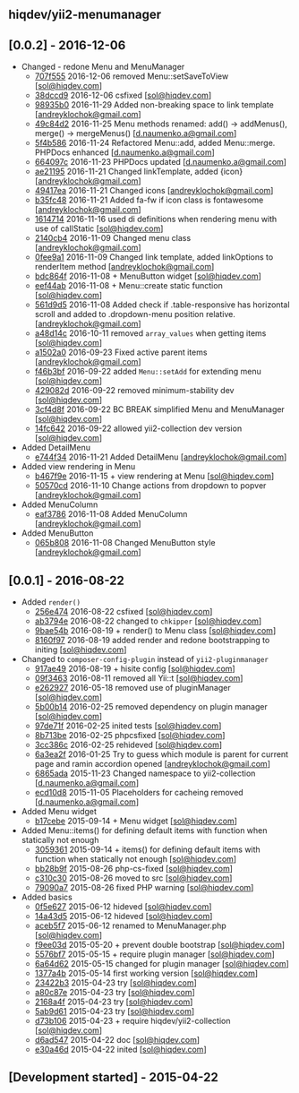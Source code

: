 hiqdev/yii2-menumanager
-----------------------

## [0.0.2] - 2016-12-06

- Changed - redone Menu and MenuManager
    - [707f555] 2016-12-06 removed Menu::setSaveToView [sol@hiqdev.com]
    - [38dccd9] 2016-12-06 csfixed [sol@hiqdev.com]
    - [98935b0] 2016-11-29 Added non-breaking space to link template [andreyklochok@gmail.com]
    - [49c84d2] 2016-11-25 Menu methods renamed: add() -> addMenus(), merge() -> mergeMenus() [d.naumenko.a@gmail.com]
    - [5f4b586] 2016-11-24 Refactored Menu::add, added Menu::merge. PHPDocs enhanced [d.naumenko.a@gmail.com]
    - [664097c] 2016-11-23 PHPDocs updated [d.naumenko.a@gmail.com]
    - [ae21195] 2016-11-21 Changed linkTemplate, added {icon} [andreyklochok@gmail.com]
    - [49417ea] 2016-11-21 Changed icons [andreyklochok@gmail.com]
    - [b35fc48] 2016-11-21 Added fa-fw if icon class is fontawesome [andreyklochok@gmail.com]
    - [1614714] 2016-11-16 used di definitions when rendering menu with use of callStatic [sol@hiqdev.com]
    - [2140cb4] 2016-11-09 Changed menu class [andreyklochok@gmail.com]
    - [0fee9a1] 2016-11-09 Changed link template, added linkOptions to renderItem method [andreyklochok@gmail.com]
    - [bdc864f] 2016-11-08 + MenuButton widget [sol@hiqdev.com]
    - [eef44ab] 2016-11-08 + Menu::create static function [sol@hiqdev.com]
    - [561d9d5] 2016-11-08 Added check if .table-responsive has horizontal scroll and added to .dropdown-menu position relative. [andreyklochok@gmail.com]
    - [a48d14c] 2016-10-11 removed `array_values` when getting items [sol@hiqdev.com]
    - [a1502a0] 2016-09-23 Fixed active parent items [andreyklochok@gmail.com]
    - [f46b3bf] 2016-09-22 added `Menu::setAdd` for extending menu [sol@hiqdev.com]
    - [429082d] 2016-09-22 removed minimum-stability dev [sol@hiqdev.com]
    - [3cf4d8f] 2016-09-22 BC BREAK simplified Menu and MenuManager [sol@hiqdev.com]
    - [14fc642] 2016-09-22 allowed yii2-collection dev version [sol@hiqdev.com]
- Added DetailMenu
    - [e744f34] 2016-11-21 Added DetailMenu [andreyklochok@gmail.com]
- Added view rendering in Menu
    - [b467f9e] 2016-11-15 + view rendering at Menu [sol@hiqdev.com]
    - [50570cd] 2016-11-10 Change actions from dropdown to popver [andreyklochok@gmail.com]
- Added MenuColumn
    - [eaf3786] 2016-11-08 Added MenuColumn [andreyklochok@gmail.com]
- Added MenuButton
    - [065b808] 2016-11-08 Changed MenuButton style [andreyklochok@gmail.com]

## [0.0.1] - 2016-08-22

- Added `render()`
    - [256e474] 2016-08-22 csfixed [sol@hiqdev.com]
    - [ab3794e] 2016-08-22 changed to `chkipper` [sol@hiqdev.com]
    - [9bae54b] 2016-08-19 + render() to Menu class [sol@hiqdev.com]
    - [8160f97] 2016-08-19 added render and redone bootstrapping to initing [sol@hiqdev.com]
- Changed to `composer-config-plugin` instead of `yii2-pluginmanager`
    - [917ae49] 2016-08-19 + hisite config [sol@hiqdev.com]
    - [09f3463] 2016-08-11 removed all Yii::t [sol@hiqdev.com]
    - [e262927] 2016-05-18 removed use of pluginManager [sol@hiqdev.com]
    - [5b00b14] 2016-02-25 removed dependency on plugin manager [sol@hiqdev.com]
    - [97de71f] 2016-02-25 inited tests [sol@hiqdev.com]
    - [8b713be] 2016-02-25 phpcsfixed [sol@hiqdev.com]
    - [3cc386c] 2016-02-25 rehideved [sol@hiqdev.com]
    - [6a3ea2f] 2016-01-25 Try to guess which module is parent for current page and ramin accordion opened [andreyklochok@gmail.com]
    - [6865ada] 2015-11-23 Changed namespace to yii2-collection [d.naumenko.a@gmail.com]
    - [ecd10d8] 2015-11-05 Placeholders for cacheing removed [d.naumenko.a@gmail.com]
- Added Menu widget
    - [b17cebe] 2015-09-14 + Menu widget [sol@hiqdev.com]
- Added Menu::items() for defining default items with function when statically not enough
    - [3059361] 2015-09-14 + items() for defining default items with function when statically not enough [sol@hiqdev.com]
    - [bb28b9f] 2015-08-26 php-cs-fixed [sol@hiqdev.com]
    - [c310c30] 2015-08-26 moved to src [sol@hiqdev.com]
    - [79090a7] 2015-08-26 fixed PHP warning [sol@hiqdev.com]
- Added basics
    - [0f5e627] 2015-06-12 hideved [sol@hiqdev.com]
    - [14a43d5] 2015-06-12 hideved [sol@hiqdev.com]
    - [aceb5f7] 2015-06-12 renamed to MenuManager.php [sol@hiqdev.com]
    - [f9ee03d] 2015-05-20 + prevent double bootstrap [sol@hiqdev.com]
    - [5576bf7] 2015-05-15 + require plugin manager [sol@hiqdev.com]
    - [6a64d62] 2015-05-15 changed for plugin manager [sol@hiqdev.com]
    - [1377a4b] 2015-05-14 first working version [sol@hiqdev.com]
    - [23422b3] 2015-04-23 try [sol@hiqdev.com]
    - [a80c87e] 2015-04-23 try [sol@hiqdev.com]
    - [2168a4f] 2015-04-23 try [sol@hiqdev.com]
    - [5ab9d61] 2015-04-23 try [sol@hiqdev.com]
    - [d73b106] 2015-04-23 + require hiqdev/yii2-collection [sol@hiqdev.com]
    - [d6ad547] 2015-04-22 doc [sol@hiqdev.com]
    - [e30a46d] 2015-04-22 inited [sol@hiqdev.com]

## [Development started] - 2015-04-22

[5b00b14]: https://github.com/hiqdev/yii2-menumanager/commit/5b00b14
[97de71f]: https://github.com/hiqdev/yii2-menumanager/commit/97de71f
[8b713be]: https://github.com/hiqdev/yii2-menumanager/commit/8b713be
[3cc386c]: https://github.com/hiqdev/yii2-menumanager/commit/3cc386c
[6a3ea2f]: https://github.com/hiqdev/yii2-menumanager/commit/6a3ea2f
[6865ada]: https://github.com/hiqdev/yii2-menumanager/commit/6865ada
[ecd10d8]: https://github.com/hiqdev/yii2-menumanager/commit/ecd10d8
[b17cebe]: https://github.com/hiqdev/yii2-menumanager/commit/b17cebe
[3059361]: https://github.com/hiqdev/yii2-menumanager/commit/3059361
[bb28b9f]: https://github.com/hiqdev/yii2-menumanager/commit/bb28b9f
[c310c30]: https://github.com/hiqdev/yii2-menumanager/commit/c310c30
[79090a7]: https://github.com/hiqdev/yii2-menumanager/commit/79090a7
[0f5e627]: https://github.com/hiqdev/yii2-menumanager/commit/0f5e627
[14a43d5]: https://github.com/hiqdev/yii2-menumanager/commit/14a43d5
[aceb5f7]: https://github.com/hiqdev/yii2-menumanager/commit/aceb5f7
[f9ee03d]: https://github.com/hiqdev/yii2-menumanager/commit/f9ee03d
[5576bf7]: https://github.com/hiqdev/yii2-menumanager/commit/5576bf7
[6a64d62]: https://github.com/hiqdev/yii2-menumanager/commit/6a64d62
[1377a4b]: https://github.com/hiqdev/yii2-menumanager/commit/1377a4b
[23422b3]: https://github.com/hiqdev/yii2-menumanager/commit/23422b3
[a80c87e]: https://github.com/hiqdev/yii2-menumanager/commit/a80c87e
[2168a4f]: https://github.com/hiqdev/yii2-menumanager/commit/2168a4f
[5ab9d61]: https://github.com/hiqdev/yii2-menumanager/commit/5ab9d61
[d73b106]: https://github.com/hiqdev/yii2-menumanager/commit/d73b106
[d6ad547]: https://github.com/hiqdev/yii2-menumanager/commit/d6ad547
[e30a46d]: https://github.com/hiqdev/yii2-menumanager/commit/e30a46d
[9bae54b]: https://github.com/hiqdev/yii2-menumanager/commit/9bae54b
[8160f97]: https://github.com/hiqdev/yii2-menumanager/commit/8160f97
[917ae49]: https://github.com/hiqdev/yii2-menumanager/commit/917ae49
[09f3463]: https://github.com/hiqdev/yii2-menumanager/commit/09f3463
[e262927]: https://github.com/hiqdev/yii2-menumanager/commit/e262927
[256e474]: https://github.com/hiqdev/yii2-menumanager/commit/256e474
[ab3794e]: https://github.com/hiqdev/yii2-menumanager/commit/ab3794e
[429082d]: https://github.com/hiqdev/yii2-menumanager/commit/429082d
[3cf4d8f]: https://github.com/hiqdev/yii2-menumanager/commit/3cf4d8f
[38dccd9]: https://github.com/hiqdev/yii2-menumanager/commit/38dccd9
[98935b0]: https://github.com/hiqdev/yii2-menumanager/commit/98935b0
[49c84d2]: https://github.com/hiqdev/yii2-menumanager/commit/49c84d2
[5f4b586]: https://github.com/hiqdev/yii2-menumanager/commit/5f4b586
[664097c]: https://github.com/hiqdev/yii2-menumanager/commit/664097c
[ae21195]: https://github.com/hiqdev/yii2-menumanager/commit/ae21195
[49417ea]: https://github.com/hiqdev/yii2-menumanager/commit/49417ea
[b35fc48]: https://github.com/hiqdev/yii2-menumanager/commit/b35fc48
[e744f34]: https://github.com/hiqdev/yii2-menumanager/commit/e744f34
[1614714]: https://github.com/hiqdev/yii2-menumanager/commit/1614714
[b467f9e]: https://github.com/hiqdev/yii2-menumanager/commit/b467f9e
[50570cd]: https://github.com/hiqdev/yii2-menumanager/commit/50570cd
[2140cb4]: https://github.com/hiqdev/yii2-menumanager/commit/2140cb4
[0fee9a1]: https://github.com/hiqdev/yii2-menumanager/commit/0fee9a1
[561d9d5]: https://github.com/hiqdev/yii2-menumanager/commit/561d9d5
[065b808]: https://github.com/hiqdev/yii2-menumanager/commit/065b808
[eaf3786]: https://github.com/hiqdev/yii2-menumanager/commit/eaf3786
[bdc864f]: https://github.com/hiqdev/yii2-menumanager/commit/bdc864f
[eef44ab]: https://github.com/hiqdev/yii2-menumanager/commit/eef44ab
[a48d14c]: https://github.com/hiqdev/yii2-menumanager/commit/a48d14c
[a1502a0]: https://github.com/hiqdev/yii2-menumanager/commit/a1502a0
[f46b3bf]: https://github.com/hiqdev/yii2-menumanager/commit/f46b3bf
[14fc642]: https://github.com/hiqdev/yii2-menumanager/commit/14fc642
[707f555]: https://github.com/hiqdev/yii2-menumanager/commit/707f555
